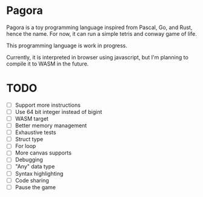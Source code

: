 # Pagora

Pagora is a toy programming language inspired from Pascal, Go, and Rust, hence the name. For now, it can run a simple tetris and conway game of life.

This programming language is work in progress.

Currently, it is interpreted in browser using javascript, but I'm planning to compile it to WASM in the future.

# TODO

- [ ] Support more instructions
- [ ] Use 64 bit integer instead of bigint
- [ ] WASM target
- [ ] Better memory management
- [ ] Exhaustive tests
- [ ] Struct type
- [ ] For loop
- [ ] More canvas supports
- [ ] Debugging
- [ ] "Any" data type
- [ ] Syntax highlighting
- [ ] Code sharing
- [ ] Pause the game